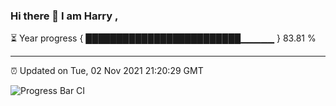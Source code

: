 ### Hi there 👋 I am Harry , 

⏳ Year progress { █████████████████████████▁▁▁▁▁ } 83.81 %

---

⏰ Updated on Tue, 02 Nov 2021 21:20:29 GMT

![Progress Bar CI](https://github.com/duykhang68/duykhang68/workflows/Progress%20Bar%20CI/badge.svg)
